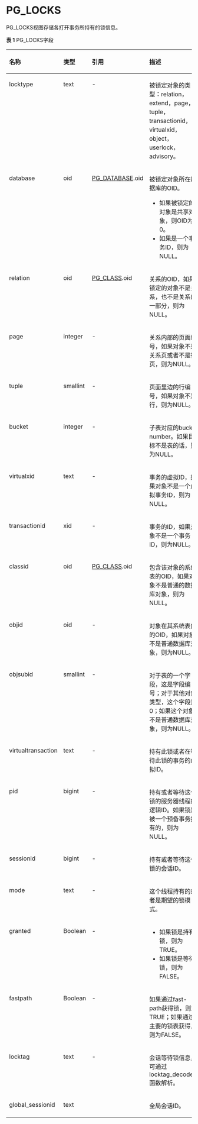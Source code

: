 # PG\_LOCKS<a name="ZH-CN_TOPIC_0289900103"></a>

PG\_LOCKS视图存储各打开事务所持有的锁信息。

**表 1**  PG\_LOCKS字段

<a name="zh-cn_topic_0283137059_zh-cn_topic_0237122421_zh-cn_topic_0059779012_te13aa2e9ee12498cbf7a4e834a669aaf"></a>
<table><thead align="left"><tr id="zh-cn_topic_0283137059_zh-cn_topic_0237122421_zh-cn_topic_0059779012_rf2ee96e9dc744d6b88d5d6732ff6e67d"><th class="cellrowborder" valign="top" width="16.84%" id="mcps1.2.5.1.1"><p id="zh-cn_topic_0283137059_zh-cn_topic_0237122421_zh-cn_topic_0059779012_a71c3f6b73fcf432781f016208720d4a3"><a name="zh-cn_topic_0283137059_zh-cn_topic_0237122421_zh-cn_topic_0059779012_a71c3f6b73fcf432781f016208720d4a3"></a><a name="zh-cn_topic_0283137059_zh-cn_topic_0237122421_zh-cn_topic_0059779012_a71c3f6b73fcf432781f016208720d4a3"></a>名称</p>
</th>
<th class="cellrowborder" valign="top" width="14.26%" id="mcps1.2.5.1.2"><p id="zh-cn_topic_0283137059_zh-cn_topic_0237122421_zh-cn_topic_0059779012_acc8c324e5fae41338a344e33b146d39f"><a name="zh-cn_topic_0283137059_zh-cn_topic_0237122421_zh-cn_topic_0059779012_acc8c324e5fae41338a344e33b146d39f"></a><a name="zh-cn_topic_0283137059_zh-cn_topic_0237122421_zh-cn_topic_0059779012_acc8c324e5fae41338a344e33b146d39f"></a>类型</p>
</th>
<th class="cellrowborder" valign="top" width="22.06%" id="mcps1.2.5.1.3"><p id="zh-cn_topic_0283137059_zh-cn_topic_0237122421_zh-cn_topic_0059779012_a97d77df43faa44eb81d4901fca678de4"><a name="zh-cn_topic_0283137059_zh-cn_topic_0237122421_zh-cn_topic_0059779012_a97d77df43faa44eb81d4901fca678de4"></a><a name="zh-cn_topic_0283137059_zh-cn_topic_0237122421_zh-cn_topic_0059779012_a97d77df43faa44eb81d4901fca678de4"></a>引用</p>
</th>
<th class="cellrowborder" valign="top" width="46.839999999999996%" id="mcps1.2.5.1.4"><p id="zh-cn_topic_0283137059_zh-cn_topic_0237122421_zh-cn_topic_0059779012_ab56c530874dd4868ac2d10ce95d9baf1"><a name="zh-cn_topic_0283137059_zh-cn_topic_0237122421_zh-cn_topic_0059779012_ab56c530874dd4868ac2d10ce95d9baf1"></a><a name="zh-cn_topic_0283137059_zh-cn_topic_0237122421_zh-cn_topic_0059779012_ab56c530874dd4868ac2d10ce95d9baf1"></a>描述</p>
</th>
</tr>
</thead>
<tbody><tr id="zh-cn_topic_0283137059_zh-cn_topic_0237122421_zh-cn_topic_0059779012_r763e43b54639460286dd7f8f08c14de0"><td class="cellrowborder" valign="top" width="16.84%" headers="mcps1.2.5.1.1 "><p id="zh-cn_topic_0283137059_zh-cn_topic_0237122421_zh-cn_topic_0059779012_a94dfbf79b57045dea29a837b565d6ae5"><a name="zh-cn_topic_0283137059_zh-cn_topic_0237122421_zh-cn_topic_0059779012_a94dfbf79b57045dea29a837b565d6ae5"></a><a name="zh-cn_topic_0283137059_zh-cn_topic_0237122421_zh-cn_topic_0059779012_a94dfbf79b57045dea29a837b565d6ae5"></a>locktype</p>
</td>
<td class="cellrowborder" valign="top" width="14.26%" headers="mcps1.2.5.1.2 "><p id="zh-cn_topic_0283137059_zh-cn_topic_0237122421_zh-cn_topic_0059779012_ad65703d3a85742f8945b866800d3f96c"><a name="zh-cn_topic_0283137059_zh-cn_topic_0237122421_zh-cn_topic_0059779012_ad65703d3a85742f8945b866800d3f96c"></a><a name="zh-cn_topic_0283137059_zh-cn_topic_0237122421_zh-cn_topic_0059779012_ad65703d3a85742f8945b866800d3f96c"></a>text</p>
</td>
<td class="cellrowborder" valign="top" width="22.06%" headers="mcps1.2.5.1.3 "><p id="zh-cn_topic_0283137059_zh-cn_topic_0237122421_zh-cn_topic_0059779012_a01650827381a48629d48e9272db292aa"><a name="zh-cn_topic_0283137059_zh-cn_topic_0237122421_zh-cn_topic_0059779012_a01650827381a48629d48e9272db292aa"></a><a name="zh-cn_topic_0283137059_zh-cn_topic_0237122421_zh-cn_topic_0059779012_a01650827381a48629d48e9272db292aa"></a>-</p>
</td>
<td class="cellrowborder" valign="top" width="46.839999999999996%" headers="mcps1.2.5.1.4 "><p id="zh-cn_topic_0283137059_zh-cn_topic_0237122421_zh-cn_topic_0059779012_a0c6244377f9c4237ac34b0c8105aa29e"><a name="zh-cn_topic_0283137059_zh-cn_topic_0237122421_zh-cn_topic_0059779012_a0c6244377f9c4237ac34b0c8105aa29e"></a><a name="zh-cn_topic_0283137059_zh-cn_topic_0237122421_zh-cn_topic_0059779012_a0c6244377f9c4237ac34b0c8105aa29e"></a>被锁定对象的类型：relation，extend，page，tuple，transactionid，virtualxid，object，userlock，advisory。</p>
</td>
</tr>
<tr id="zh-cn_topic_0283137059_zh-cn_topic_0237122421_zh-cn_topic_0059779012_r6b8eb0c4eeaf4319b8e8542b2aa291d1"><td class="cellrowborder" valign="top" width="16.84%" headers="mcps1.2.5.1.1 "><p id="zh-cn_topic_0283137059_zh-cn_topic_0237122421_zh-cn_topic_0059779012_afa40c12c625d45dba13dc3b600e64fc3"><a name="zh-cn_topic_0283137059_zh-cn_topic_0237122421_zh-cn_topic_0059779012_afa40c12c625d45dba13dc3b600e64fc3"></a><a name="zh-cn_topic_0283137059_zh-cn_topic_0237122421_zh-cn_topic_0059779012_afa40c12c625d45dba13dc3b600e64fc3"></a>database</p>
</td>
<td class="cellrowborder" valign="top" width="14.26%" headers="mcps1.2.5.1.2 "><p id="zh-cn_topic_0283137059_zh-cn_topic_0237122421_zh-cn_topic_0059779012_a7ccd90f9a4ff4d9fa523adc40f6b1c98"><a name="zh-cn_topic_0283137059_zh-cn_topic_0237122421_zh-cn_topic_0059779012_a7ccd90f9a4ff4d9fa523adc40f6b1c98"></a><a name="zh-cn_topic_0283137059_zh-cn_topic_0237122421_zh-cn_topic_0059779012_a7ccd90f9a4ff4d9fa523adc40f6b1c98"></a>oid</p>
</td>
<td class="cellrowborder" valign="top" width="22.06%" headers="mcps1.2.5.1.3 "><p id="zh-cn_topic_0283137059_zh-cn_topic_0237122421_zh-cn_topic_0059779012_a57ccdd3af5a549f3948301efac549199"><a name="zh-cn_topic_0283137059_zh-cn_topic_0237122421_zh-cn_topic_0059779012_a57ccdd3af5a549f3948301efac549199"></a><a name="zh-cn_topic_0283137059_zh-cn_topic_0237122421_zh-cn_topic_0059779012_a57ccdd3af5a549f3948301efac549199"></a><a href="PG_DATABASE.md">PG_DATABASE</a>.oid</p>
</td>
<td class="cellrowborder" valign="top" width="46.839999999999996%" headers="mcps1.2.5.1.4 "><p id="zh-cn_topic_0283137059_zh-cn_topic_0237122421_zh-cn_topic_0059779012_ab0b40024a84c4ec988a03a8dc0c87aea"><a name="zh-cn_topic_0283137059_zh-cn_topic_0237122421_zh-cn_topic_0059779012_ab0b40024a84c4ec988a03a8dc0c87aea"></a><a name="zh-cn_topic_0283137059_zh-cn_topic_0237122421_zh-cn_topic_0059779012_ab0b40024a84c4ec988a03a8dc0c87aea"></a>被锁定对象所在数据库的OID。</p>
<a name="zh-cn_topic_0283137059_zh-cn_topic_0237122421_zh-cn_topic_0059779012_u9a5bc7591fec43e5bdbcbce109b21f8f"></a><a name="zh-cn_topic_0283137059_zh-cn_topic_0237122421_zh-cn_topic_0059779012_u9a5bc7591fec43e5bdbcbce109b21f8f"></a><ul id="zh-cn_topic_0283137059_zh-cn_topic_0237122421_zh-cn_topic_0059779012_u9a5bc7591fec43e5bdbcbce109b21f8f"><li>如果被锁定的对象是共享对象，则OID为0。</li><li>如果是一个事务ID，则为NULL。</li></ul>
</td>
</tr>
<tr id="zh-cn_topic_0283137059_zh-cn_topic_0237122421_zh-cn_topic_0059779012_re83dbe86473b432a877d09d0eef392f2"><td class="cellrowborder" valign="top" width="16.84%" headers="mcps1.2.5.1.1 "><p id="zh-cn_topic_0283137059_zh-cn_topic_0237122421_zh-cn_topic_0059779012_aa3e7f0f521344934ba1531dd284a8d36"><a name="zh-cn_topic_0283137059_zh-cn_topic_0237122421_zh-cn_topic_0059779012_aa3e7f0f521344934ba1531dd284a8d36"></a><a name="zh-cn_topic_0283137059_zh-cn_topic_0237122421_zh-cn_topic_0059779012_aa3e7f0f521344934ba1531dd284a8d36"></a>relation</p>
</td>
<td class="cellrowborder" valign="top" width="14.26%" headers="mcps1.2.5.1.2 "><p id="zh-cn_topic_0283137059_zh-cn_topic_0237122421_zh-cn_topic_0059779012_a85ac3d4dd20b4f358c0809a877313cf1"><a name="zh-cn_topic_0283137059_zh-cn_topic_0237122421_zh-cn_topic_0059779012_a85ac3d4dd20b4f358c0809a877313cf1"></a><a name="zh-cn_topic_0283137059_zh-cn_topic_0237122421_zh-cn_topic_0059779012_a85ac3d4dd20b4f358c0809a877313cf1"></a>oid</p>
</td>
<td class="cellrowborder" valign="top" width="22.06%" headers="mcps1.2.5.1.3 "><p id="zh-cn_topic_0283137059_zh-cn_topic_0237122421_zh-cn_topic_0059779012_a4e2b5fe447114176b8539dbf35e753e8"><a name="zh-cn_topic_0283137059_zh-cn_topic_0237122421_zh-cn_topic_0059779012_a4e2b5fe447114176b8539dbf35e753e8"></a><a name="zh-cn_topic_0283137059_zh-cn_topic_0237122421_zh-cn_topic_0059779012_a4e2b5fe447114176b8539dbf35e753e8"></a><a href="PG_CLASS.md">PG_CLASS</a>.oid</p>
</td>
<td class="cellrowborder" valign="top" width="46.839999999999996%" headers="mcps1.2.5.1.4 "><p id="zh-cn_topic_0283137059_zh-cn_topic_0237122421_zh-cn_topic_0059779012_a9a677efb673542298ff148c56e5f59b9"><a name="zh-cn_topic_0283137059_zh-cn_topic_0237122421_zh-cn_topic_0059779012_a9a677efb673542298ff148c56e5f59b9"></a><a name="zh-cn_topic_0283137059_zh-cn_topic_0237122421_zh-cn_topic_0059779012_a9a677efb673542298ff148c56e5f59b9"></a>关系的OID，如果锁定的对象不是关系，也不是关系的一部分，则为NULL。</p>
</td>
</tr>
<tr id="zh-cn_topic_0283137059_zh-cn_topic_0237122421_zh-cn_topic_0059779012_raa018aaf4d654da8b5ffa04f127b8f33"><td class="cellrowborder" valign="top" width="16.84%" headers="mcps1.2.5.1.1 "><p id="zh-cn_topic_0283137059_zh-cn_topic_0237122421_zh-cn_topic_0059779012_af8101ad1796f416b91aa8c58f8131fae"><a name="zh-cn_topic_0283137059_zh-cn_topic_0237122421_zh-cn_topic_0059779012_af8101ad1796f416b91aa8c58f8131fae"></a><a name="zh-cn_topic_0283137059_zh-cn_topic_0237122421_zh-cn_topic_0059779012_af8101ad1796f416b91aa8c58f8131fae"></a>page</p>
</td>
<td class="cellrowborder" valign="top" width="14.26%" headers="mcps1.2.5.1.2 "><p id="zh-cn_topic_0283137059_zh-cn_topic_0237122421_zh-cn_topic_0059779012_aec80c2e1259340119e3264b47884c65e"><a name="zh-cn_topic_0283137059_zh-cn_topic_0237122421_zh-cn_topic_0059779012_aec80c2e1259340119e3264b47884c65e"></a><a name="zh-cn_topic_0283137059_zh-cn_topic_0237122421_zh-cn_topic_0059779012_aec80c2e1259340119e3264b47884c65e"></a>integer</p>
</td>
<td class="cellrowborder" valign="top" width="22.06%" headers="mcps1.2.5.1.3 "><p id="zh-cn_topic_0283137059_zh-cn_topic_0237122421_zh-cn_topic_0059779012_a584f82a067e644f999ca775550b3f43c"><a name="zh-cn_topic_0283137059_zh-cn_topic_0237122421_zh-cn_topic_0059779012_a584f82a067e644f999ca775550b3f43c"></a><a name="zh-cn_topic_0283137059_zh-cn_topic_0237122421_zh-cn_topic_0059779012_a584f82a067e644f999ca775550b3f43c"></a>-</p>
</td>
<td class="cellrowborder" valign="top" width="46.839999999999996%" headers="mcps1.2.5.1.4 "><p id="zh-cn_topic_0283137059_zh-cn_topic_0237122421_zh-cn_topic_0059779012_a32d8920304a74fddbae4941524bdcc6c"><a name="zh-cn_topic_0283137059_zh-cn_topic_0237122421_zh-cn_topic_0059779012_a32d8920304a74fddbae4941524bdcc6c"></a><a name="zh-cn_topic_0283137059_zh-cn_topic_0237122421_zh-cn_topic_0059779012_a32d8920304a74fddbae4941524bdcc6c"></a>关系内部的页面编号，如果对象不是关系页或者不是行页，则为NULL。</p>
</td>
</tr>
<tr id="zh-cn_topic_0283137059_zh-cn_topic_0237122421_zh-cn_topic_0059779012_r6abbee0948e64eedaf5ec2b44053d695"><td class="cellrowborder" valign="top" width="16.84%" headers="mcps1.2.5.1.1 "><p id="zh-cn_topic_0283137059_zh-cn_topic_0237122421_zh-cn_topic_0059779012_a280d21d498a04d019fb8128ada213fa6"><a name="zh-cn_topic_0283137059_zh-cn_topic_0237122421_zh-cn_topic_0059779012_a280d21d498a04d019fb8128ada213fa6"></a><a name="zh-cn_topic_0283137059_zh-cn_topic_0237122421_zh-cn_topic_0059779012_a280d21d498a04d019fb8128ada213fa6"></a>tuple</p>
</td>
<td class="cellrowborder" valign="top" width="14.26%" headers="mcps1.2.5.1.2 "><p id="zh-cn_topic_0283137059_zh-cn_topic_0237122421_zh-cn_topic_0059779012_afbccca638ea2453dbb381f49d8f8dae8"><a name="zh-cn_topic_0283137059_zh-cn_topic_0237122421_zh-cn_topic_0059779012_afbccca638ea2453dbb381f49d8f8dae8"></a><a name="zh-cn_topic_0283137059_zh-cn_topic_0237122421_zh-cn_topic_0059779012_afbccca638ea2453dbb381f49d8f8dae8"></a>smallint</p>
</td>
<td class="cellrowborder" valign="top" width="22.06%" headers="mcps1.2.5.1.3 "><p id="zh-cn_topic_0283137059_zh-cn_topic_0237122421_zh-cn_topic_0059779012_a131559fbfcac4a4ebcbef9a41b081729"><a name="zh-cn_topic_0283137059_zh-cn_topic_0237122421_zh-cn_topic_0059779012_a131559fbfcac4a4ebcbef9a41b081729"></a><a name="zh-cn_topic_0283137059_zh-cn_topic_0237122421_zh-cn_topic_0059779012_a131559fbfcac4a4ebcbef9a41b081729"></a>-</p>
</td>
<td class="cellrowborder" valign="top" width="46.839999999999996%" headers="mcps1.2.5.1.4 "><p id="zh-cn_topic_0283137059_zh-cn_topic_0237122421_zh-cn_topic_0059779012_a308eae26f3a04b8eb5197667f700c073"><a name="zh-cn_topic_0283137059_zh-cn_topic_0237122421_zh-cn_topic_0059779012_a308eae26f3a04b8eb5197667f700c073"></a><a name="zh-cn_topic_0283137059_zh-cn_topic_0237122421_zh-cn_topic_0059779012_a308eae26f3a04b8eb5197667f700c073"></a>页面里边的行编号，如果对象不是行，则为NULL。</p>
</td>
</tr>
<tr id="zh-cn_topic_0283137059_row1885912485569"><td class="cellrowborder" valign="top" width="16.84%" headers="mcps1.2.5.1.1 "><p id="zh-cn_topic_0283137059_p10860248105616"><a name="zh-cn_topic_0283137059_p10860248105616"></a><a name="zh-cn_topic_0283137059_p10860248105616"></a>bucket</p>
</td>
<td class="cellrowborder" valign="top" width="14.26%" headers="mcps1.2.5.1.2 "><p id="zh-cn_topic_0283137059_p1686115486567"><a name="zh-cn_topic_0283137059_p1686115486567"></a><a name="zh-cn_topic_0283137059_p1686115486567"></a>integer</p>
</td>
<td class="cellrowborder" valign="top" width="22.06%" headers="mcps1.2.5.1.3 "><p id="zh-cn_topic_0283137059_p68641048185616"><a name="zh-cn_topic_0283137059_p68641048185616"></a><a name="zh-cn_topic_0283137059_p68641048185616"></a>-</p>
</td>
<td class="cellrowborder" valign="top" width="46.839999999999996%" headers="mcps1.2.5.1.4 "><p id="zh-cn_topic_0283137059_p10864164812563"><a name="zh-cn_topic_0283137059_p10864164812563"></a><a name="zh-cn_topic_0283137059_p10864164812563"></a>子表对应的bucket number。如果目标不是表的话，则为NULL。</p>
</td>
</tr>
<tr id="zh-cn_topic_0283137059_zh-cn_topic_0237122421_zh-cn_topic_0059779012_rb23a225a004a44e5be57348ce895b5b2"><td class="cellrowborder" valign="top" width="16.84%" headers="mcps1.2.5.1.1 "><p id="zh-cn_topic_0283137059_zh-cn_topic_0237122421_zh-cn_topic_0059779012_a9b6bd33aae7444cb91ccd7cac9dc30b2"><a name="zh-cn_topic_0283137059_zh-cn_topic_0237122421_zh-cn_topic_0059779012_a9b6bd33aae7444cb91ccd7cac9dc30b2"></a><a name="zh-cn_topic_0283137059_zh-cn_topic_0237122421_zh-cn_topic_0059779012_a9b6bd33aae7444cb91ccd7cac9dc30b2"></a>virtualxid</p>
</td>
<td class="cellrowborder" valign="top" width="14.26%" headers="mcps1.2.5.1.2 "><p id="zh-cn_topic_0283137059_zh-cn_topic_0237122421_zh-cn_topic_0059779012_a8c40db004e6e40f9826ea03bbc986d3a"><a name="zh-cn_topic_0283137059_zh-cn_topic_0237122421_zh-cn_topic_0059779012_a8c40db004e6e40f9826ea03bbc986d3a"></a><a name="zh-cn_topic_0283137059_zh-cn_topic_0237122421_zh-cn_topic_0059779012_a8c40db004e6e40f9826ea03bbc986d3a"></a>text</p>
</td>
<td class="cellrowborder" valign="top" width="22.06%" headers="mcps1.2.5.1.3 "><p id="zh-cn_topic_0283137059_zh-cn_topic_0237122421_zh-cn_topic_0059779012_a805f05fe74354629b979917d98d8c174"><a name="zh-cn_topic_0283137059_zh-cn_topic_0237122421_zh-cn_topic_0059779012_a805f05fe74354629b979917d98d8c174"></a><a name="zh-cn_topic_0283137059_zh-cn_topic_0237122421_zh-cn_topic_0059779012_a805f05fe74354629b979917d98d8c174"></a>-</p>
</td>
<td class="cellrowborder" valign="top" width="46.839999999999996%" headers="mcps1.2.5.1.4 "><p id="zh-cn_topic_0283137059_zh-cn_topic_0237122421_zh-cn_topic_0059779012_abef54ad1bd0641c7a26a2c2cef0e71b4"><a name="zh-cn_topic_0283137059_zh-cn_topic_0237122421_zh-cn_topic_0059779012_abef54ad1bd0641c7a26a2c2cef0e71b4"></a><a name="zh-cn_topic_0283137059_zh-cn_topic_0237122421_zh-cn_topic_0059779012_abef54ad1bd0641c7a26a2c2cef0e71b4"></a>事务的虚拟ID，如果对象不是一个虚拟事务ID，则为NULL。</p>
</td>
</tr>
<tr id="zh-cn_topic_0283137059_zh-cn_topic_0237122421_zh-cn_topic_0059779012_r1fbda60949c44ce0a888ec64064c1278"><td class="cellrowborder" valign="top" width="16.84%" headers="mcps1.2.5.1.1 "><p id="zh-cn_topic_0283137059_zh-cn_topic_0237122421_zh-cn_topic_0059779012_a0d0918dc095e4a468cc5c6c575773cc9"><a name="zh-cn_topic_0283137059_zh-cn_topic_0237122421_zh-cn_topic_0059779012_a0d0918dc095e4a468cc5c6c575773cc9"></a><a name="zh-cn_topic_0283137059_zh-cn_topic_0237122421_zh-cn_topic_0059779012_a0d0918dc095e4a468cc5c6c575773cc9"></a>transactionid</p>
</td>
<td class="cellrowborder" valign="top" width="14.26%" headers="mcps1.2.5.1.2 "><p id="zh-cn_topic_0283137059_zh-cn_topic_0237122421_zh-cn_topic_0059779012_ad81202e50cf344e3b2f610e1cae89321"><a name="zh-cn_topic_0283137059_zh-cn_topic_0237122421_zh-cn_topic_0059779012_ad81202e50cf344e3b2f610e1cae89321"></a><a name="zh-cn_topic_0283137059_zh-cn_topic_0237122421_zh-cn_topic_0059779012_ad81202e50cf344e3b2f610e1cae89321"></a>xid</p>
</td>
<td class="cellrowborder" valign="top" width="22.06%" headers="mcps1.2.5.1.3 "><p id="zh-cn_topic_0283137059_zh-cn_topic_0237122421_zh-cn_topic_0059779012_ade827770e6f14107ac2c5501d95b0244"><a name="zh-cn_topic_0283137059_zh-cn_topic_0237122421_zh-cn_topic_0059779012_ade827770e6f14107ac2c5501d95b0244"></a><a name="zh-cn_topic_0283137059_zh-cn_topic_0237122421_zh-cn_topic_0059779012_ade827770e6f14107ac2c5501d95b0244"></a>-</p>
</td>
<td class="cellrowborder" valign="top" width="46.839999999999996%" headers="mcps1.2.5.1.4 "><p id="zh-cn_topic_0283137059_zh-cn_topic_0237122421_zh-cn_topic_0059779012_a747c9ef77cbb4dc5bcf84c3b6270ca0d"><a name="zh-cn_topic_0283137059_zh-cn_topic_0237122421_zh-cn_topic_0059779012_a747c9ef77cbb4dc5bcf84c3b6270ca0d"></a><a name="zh-cn_topic_0283137059_zh-cn_topic_0237122421_zh-cn_topic_0059779012_a747c9ef77cbb4dc5bcf84c3b6270ca0d"></a>事务的ID，如果对象不是一个事务ID，则为NULL。</p>
</td>
</tr>
<tr id="zh-cn_topic_0283137059_zh-cn_topic_0237122421_zh-cn_topic_0059779012_rfc05f9c25379481f8deb40348c11f680"><td class="cellrowborder" valign="top" width="16.84%" headers="mcps1.2.5.1.1 "><p id="zh-cn_topic_0283137059_zh-cn_topic_0237122421_zh-cn_topic_0059779012_aebfff5f12a28451dadb793fa297d8367"><a name="zh-cn_topic_0283137059_zh-cn_topic_0237122421_zh-cn_topic_0059779012_aebfff5f12a28451dadb793fa297d8367"></a><a name="zh-cn_topic_0283137059_zh-cn_topic_0237122421_zh-cn_topic_0059779012_aebfff5f12a28451dadb793fa297d8367"></a>classid</p>
</td>
<td class="cellrowborder" valign="top" width="14.26%" headers="mcps1.2.5.1.2 "><p id="zh-cn_topic_0283137059_zh-cn_topic_0237122421_zh-cn_topic_0059779012_ab94dea4425834a0990c4dfc504e34f27"><a name="zh-cn_topic_0283137059_zh-cn_topic_0237122421_zh-cn_topic_0059779012_ab94dea4425834a0990c4dfc504e34f27"></a><a name="zh-cn_topic_0283137059_zh-cn_topic_0237122421_zh-cn_topic_0059779012_ab94dea4425834a0990c4dfc504e34f27"></a>oid</p>
</td>
<td class="cellrowborder" valign="top" width="22.06%" headers="mcps1.2.5.1.3 "><p id="zh-cn_topic_0283137059_zh-cn_topic_0237122421_zh-cn_topic_0059779012_a7f26454a4c3a4bbe87369b75f25030ae"><a name="zh-cn_topic_0283137059_zh-cn_topic_0237122421_zh-cn_topic_0059779012_a7f26454a4c3a4bbe87369b75f25030ae"></a><a name="zh-cn_topic_0283137059_zh-cn_topic_0237122421_zh-cn_topic_0059779012_a7f26454a4c3a4bbe87369b75f25030ae"></a><a href="PG_CLASS.md">PG_CLASS</a>.oid</p>
</td>
<td class="cellrowborder" valign="top" width="46.839999999999996%" headers="mcps1.2.5.1.4 "><p id="zh-cn_topic_0283137059_zh-cn_topic_0237122421_zh-cn_topic_0059779012_a61c95ee897dd4a808fd7cb93fe4caff0"><a name="zh-cn_topic_0283137059_zh-cn_topic_0237122421_zh-cn_topic_0059779012_a61c95ee897dd4a808fd7cb93fe4caff0"></a><a name="zh-cn_topic_0283137059_zh-cn_topic_0237122421_zh-cn_topic_0059779012_a61c95ee897dd4a808fd7cb93fe4caff0"></a>包含该对象的系统表的OID，如果对象不是普通的数据库对象，则为NULL。</p>
</td>
</tr>
<tr id="zh-cn_topic_0283137059_zh-cn_topic_0237122421_zh-cn_topic_0059779012_r93bb38a86e384d06b73d6991846bde0c"><td class="cellrowborder" valign="top" width="16.84%" headers="mcps1.2.5.1.1 "><p id="zh-cn_topic_0283137059_zh-cn_topic_0237122421_zh-cn_topic_0059779012_a759494fd419041afb4cfb80beb29f027"><a name="zh-cn_topic_0283137059_zh-cn_topic_0237122421_zh-cn_topic_0059779012_a759494fd419041afb4cfb80beb29f027"></a><a name="zh-cn_topic_0283137059_zh-cn_topic_0237122421_zh-cn_topic_0059779012_a759494fd419041afb4cfb80beb29f027"></a>objid</p>
</td>
<td class="cellrowborder" valign="top" width="14.26%" headers="mcps1.2.5.1.2 "><p id="zh-cn_topic_0283137059_zh-cn_topic_0237122421_zh-cn_topic_0059779012_a7821b6a54885469cadca9202a4fc0f75"><a name="zh-cn_topic_0283137059_zh-cn_topic_0237122421_zh-cn_topic_0059779012_a7821b6a54885469cadca9202a4fc0f75"></a><a name="zh-cn_topic_0283137059_zh-cn_topic_0237122421_zh-cn_topic_0059779012_a7821b6a54885469cadca9202a4fc0f75"></a>oid</p>
</td>
<td class="cellrowborder" valign="top" width="22.06%" headers="mcps1.2.5.1.3 "><p id="zh-cn_topic_0283137059_zh-cn_topic_0237122421_zh-cn_topic_0059779012_a43b4a767b7414953b2c7af8bd381c6e9"><a name="zh-cn_topic_0283137059_zh-cn_topic_0237122421_zh-cn_topic_0059779012_a43b4a767b7414953b2c7af8bd381c6e9"></a><a name="zh-cn_topic_0283137059_zh-cn_topic_0237122421_zh-cn_topic_0059779012_a43b4a767b7414953b2c7af8bd381c6e9"></a>-</p>
</td>
<td class="cellrowborder" valign="top" width="46.839999999999996%" headers="mcps1.2.5.1.4 "><p id="zh-cn_topic_0283137059_zh-cn_topic_0237122421_zh-cn_topic_0059779012_a028989faa5a34318b96dbdaadcf14838"><a name="zh-cn_topic_0283137059_zh-cn_topic_0237122421_zh-cn_topic_0059779012_a028989faa5a34318b96dbdaadcf14838"></a><a name="zh-cn_topic_0283137059_zh-cn_topic_0237122421_zh-cn_topic_0059779012_a028989faa5a34318b96dbdaadcf14838"></a>对象在其系统表内的OID，如果对象不是普通数据库对象，则为NULL。</p>
</td>
</tr>
<tr id="zh-cn_topic_0283137059_zh-cn_topic_0237122421_zh-cn_topic_0059779012_r6f17a82a933340bab2f2f6bdf0f7c9f5"><td class="cellrowborder" valign="top" width="16.84%" headers="mcps1.2.5.1.1 "><p id="zh-cn_topic_0283137059_zh-cn_topic_0237122421_zh-cn_topic_0059779012_a99e972d296f244d9a42f7a84e1d71692"><a name="zh-cn_topic_0283137059_zh-cn_topic_0237122421_zh-cn_topic_0059779012_a99e972d296f244d9a42f7a84e1d71692"></a><a name="zh-cn_topic_0283137059_zh-cn_topic_0237122421_zh-cn_topic_0059779012_a99e972d296f244d9a42f7a84e1d71692"></a>objsubid</p>
</td>
<td class="cellrowborder" valign="top" width="14.26%" headers="mcps1.2.5.1.2 "><p id="zh-cn_topic_0283137059_zh-cn_topic_0237122421_zh-cn_topic_0059779012_a75b30a1392614b9e93c9bf23717b3b11"><a name="zh-cn_topic_0283137059_zh-cn_topic_0237122421_zh-cn_topic_0059779012_a75b30a1392614b9e93c9bf23717b3b11"></a><a name="zh-cn_topic_0283137059_zh-cn_topic_0237122421_zh-cn_topic_0059779012_a75b30a1392614b9e93c9bf23717b3b11"></a>smallint</p>
</td>
<td class="cellrowborder" valign="top" width="22.06%" headers="mcps1.2.5.1.3 "><p id="zh-cn_topic_0283137059_zh-cn_topic_0237122421_zh-cn_topic_0059779012_aea4379a04a8c457d90b82efa1c7ee4ac"><a name="zh-cn_topic_0283137059_zh-cn_topic_0237122421_zh-cn_topic_0059779012_aea4379a04a8c457d90b82efa1c7ee4ac"></a><a name="zh-cn_topic_0283137059_zh-cn_topic_0237122421_zh-cn_topic_0059779012_aea4379a04a8c457d90b82efa1c7ee4ac"></a>-</p>
</td>
<td class="cellrowborder" valign="top" width="46.839999999999996%" headers="mcps1.2.5.1.4 "><p id="zh-cn_topic_0283137059_zh-cn_topic_0237122421_zh-cn_topic_0059779012_afbfccbae1b8247fb87def4c78c37cd16"><a name="zh-cn_topic_0283137059_zh-cn_topic_0237122421_zh-cn_topic_0059779012_afbfccbae1b8247fb87def4c78c37cd16"></a><a name="zh-cn_topic_0283137059_zh-cn_topic_0237122421_zh-cn_topic_0059779012_afbfccbae1b8247fb87def4c78c37cd16"></a>对于表的一个字段，这是字段编号；对于其他对象类型，这个字段是0；如果这个对象不是普通数据库对象，则为NULL。</p>
</td>
</tr>
<tr id="zh-cn_topic_0283137059_zh-cn_topic_0237122421_zh-cn_topic_0059779012_rb487063e0c964afab6bccbde1bdcb796"><td class="cellrowborder" valign="top" width="16.84%" headers="mcps1.2.5.1.1 "><p id="zh-cn_topic_0283137059_zh-cn_topic_0237122421_zh-cn_topic_0059779012_a1577832a6cca4c4dacb036e074de5048"><a name="zh-cn_topic_0283137059_zh-cn_topic_0237122421_zh-cn_topic_0059779012_a1577832a6cca4c4dacb036e074de5048"></a><a name="zh-cn_topic_0283137059_zh-cn_topic_0237122421_zh-cn_topic_0059779012_a1577832a6cca4c4dacb036e074de5048"></a>virtualtransaction</p>
</td>
<td class="cellrowborder" valign="top" width="14.26%" headers="mcps1.2.5.1.2 "><p id="zh-cn_topic_0283137059_zh-cn_topic_0237122421_zh-cn_topic_0059779012_a0f9ecf898af74d899cd578703157664f"><a name="zh-cn_topic_0283137059_zh-cn_topic_0237122421_zh-cn_topic_0059779012_a0f9ecf898af74d899cd578703157664f"></a><a name="zh-cn_topic_0283137059_zh-cn_topic_0237122421_zh-cn_topic_0059779012_a0f9ecf898af74d899cd578703157664f"></a>text</p>
</td>
<td class="cellrowborder" valign="top" width="22.06%" headers="mcps1.2.5.1.3 "><p id="zh-cn_topic_0283137059_zh-cn_topic_0237122421_zh-cn_topic_0059779012_a499a4783bd9f4568a6f58394af2d7ae1"><a name="zh-cn_topic_0283137059_zh-cn_topic_0237122421_zh-cn_topic_0059779012_a499a4783bd9f4568a6f58394af2d7ae1"></a><a name="zh-cn_topic_0283137059_zh-cn_topic_0237122421_zh-cn_topic_0059779012_a499a4783bd9f4568a6f58394af2d7ae1"></a>-</p>
</td>
<td class="cellrowborder" valign="top" width="46.839999999999996%" headers="mcps1.2.5.1.4 "><p id="zh-cn_topic_0283137059_zh-cn_topic_0237122421_zh-cn_topic_0059779012_a29b051ca937c46bea7f5570f69d75beb"><a name="zh-cn_topic_0283137059_zh-cn_topic_0237122421_zh-cn_topic_0059779012_a29b051ca937c46bea7f5570f69d75beb"></a><a name="zh-cn_topic_0283137059_zh-cn_topic_0237122421_zh-cn_topic_0059779012_a29b051ca937c46bea7f5570f69d75beb"></a>持有此锁或者在等待此锁的事务的虚拟ID。</p>
</td>
</tr>
<tr id="zh-cn_topic_0283137059_zh-cn_topic_0237122421_zh-cn_topic_0059779012_r3f3a49fa976942b5b2d95e91000a5539"><td class="cellrowborder" valign="top" width="16.84%" headers="mcps1.2.5.1.1 "><p id="zh-cn_topic_0283137059_zh-cn_topic_0237122421_zh-cn_topic_0059779012_a0a0426b53299488cbe42849f5026bbaf"><a name="zh-cn_topic_0283137059_zh-cn_topic_0237122421_zh-cn_topic_0059779012_a0a0426b53299488cbe42849f5026bbaf"></a><a name="zh-cn_topic_0283137059_zh-cn_topic_0237122421_zh-cn_topic_0059779012_a0a0426b53299488cbe42849f5026bbaf"></a>pid</p>
</td>
<td class="cellrowborder" valign="top" width="14.26%" headers="mcps1.2.5.1.2 "><p id="zh-cn_topic_0283137059_zh-cn_topic_0237122421_zh-cn_topic_0059779012_a213d73ae00a046c19391d1565caf68db"><a name="zh-cn_topic_0283137059_zh-cn_topic_0237122421_zh-cn_topic_0059779012_a213d73ae00a046c19391d1565caf68db"></a><a name="zh-cn_topic_0283137059_zh-cn_topic_0237122421_zh-cn_topic_0059779012_a213d73ae00a046c19391d1565caf68db"></a>bigint</p>
</td>
<td class="cellrowborder" valign="top" width="22.06%" headers="mcps1.2.5.1.3 "><p id="zh-cn_topic_0283137059_zh-cn_topic_0237122421_zh-cn_topic_0059779012_af1982a97dcad40088f1c1a6e06308a40"><a name="zh-cn_topic_0283137059_zh-cn_topic_0237122421_zh-cn_topic_0059779012_af1982a97dcad40088f1c1a6e06308a40"></a><a name="zh-cn_topic_0283137059_zh-cn_topic_0237122421_zh-cn_topic_0059779012_af1982a97dcad40088f1c1a6e06308a40"></a>-</p>
</td>
<td class="cellrowborder" valign="top" width="46.839999999999996%" headers="mcps1.2.5.1.4 "><p id="zh-cn_topic_0283137059_zh-cn_topic_0237122421_zh-cn_topic_0059779012_aaadd20596524400abd6eb6b7a279a91f"><a name="zh-cn_topic_0283137059_zh-cn_topic_0237122421_zh-cn_topic_0059779012_aaadd20596524400abd6eb6b7a279a91f"></a><a name="zh-cn_topic_0283137059_zh-cn_topic_0237122421_zh-cn_topic_0059779012_aaadd20596524400abd6eb6b7a279a91f"></a>持有或者等待这个锁的服务器线程的逻辑ID。如果锁是被一个预备事务持有的，则为NULL。</p>
</td>
</tr>
<tr id="zh-cn_topic_0283137059_zh-cn_topic_0237122421_row123661920548"><td class="cellrowborder" valign="top" width="16.84%" headers="mcps1.2.5.1.1 "><p id="zh-cn_topic_0283137059_zh-cn_topic_0237122421_p19237219135414"><a name="zh-cn_topic_0283137059_zh-cn_topic_0237122421_p19237219135414"></a><a name="zh-cn_topic_0283137059_zh-cn_topic_0237122421_p19237219135414"></a>sessionid</p>
</td>
<td class="cellrowborder" valign="top" width="14.26%" headers="mcps1.2.5.1.2 "><p id="zh-cn_topic_0283137059_zh-cn_topic_0237122421_p1123701955410"><a name="zh-cn_topic_0283137059_zh-cn_topic_0237122421_p1123701955410"></a><a name="zh-cn_topic_0283137059_zh-cn_topic_0237122421_p1123701955410"></a>bigint</p>
</td>
<td class="cellrowborder" valign="top" width="22.06%" headers="mcps1.2.5.1.3 "><p id="zh-cn_topic_0283137059_zh-cn_topic_0237122421_p22371819155417"><a name="zh-cn_topic_0283137059_zh-cn_topic_0237122421_p22371819155417"></a><a name="zh-cn_topic_0283137059_zh-cn_topic_0237122421_p22371819155417"></a>-</p>
</td>
<td class="cellrowborder" valign="top" width="46.839999999999996%" headers="mcps1.2.5.1.4 "><p id="zh-cn_topic_0283137059_zh-cn_topic_0237122421_p823731995414"><a name="zh-cn_topic_0283137059_zh-cn_topic_0237122421_p823731995414"></a><a name="zh-cn_topic_0283137059_zh-cn_topic_0237122421_p823731995414"></a>持有或者等待这个锁的会话ID。</p>
</td>
</tr>
<tr id="zh-cn_topic_0283137059_zh-cn_topic_0237122421_zh-cn_topic_0059779012_rfdcae59070094e68b3b9fc786c5e57f8"><td class="cellrowborder" valign="top" width="16.84%" headers="mcps1.2.5.1.1 "><p id="zh-cn_topic_0283137059_zh-cn_topic_0237122421_zh-cn_topic_0059779012_a721acf216a3b43f38813c97db9fffd2f"><a name="zh-cn_topic_0283137059_zh-cn_topic_0237122421_zh-cn_topic_0059779012_a721acf216a3b43f38813c97db9fffd2f"></a><a name="zh-cn_topic_0283137059_zh-cn_topic_0237122421_zh-cn_topic_0059779012_a721acf216a3b43f38813c97db9fffd2f"></a>mode</p>
</td>
<td class="cellrowborder" valign="top" width="14.26%" headers="mcps1.2.5.1.2 "><p id="zh-cn_topic_0283137059_zh-cn_topic_0237122421_zh-cn_topic_0059779012_af7fbcf062f3f466b84f467b1c66d1565"><a name="zh-cn_topic_0283137059_zh-cn_topic_0237122421_zh-cn_topic_0059779012_af7fbcf062f3f466b84f467b1c66d1565"></a><a name="zh-cn_topic_0283137059_zh-cn_topic_0237122421_zh-cn_topic_0059779012_af7fbcf062f3f466b84f467b1c66d1565"></a>text</p>
</td>
<td class="cellrowborder" valign="top" width="22.06%" headers="mcps1.2.5.1.3 "><p id="zh-cn_topic_0283137059_zh-cn_topic_0237122421_zh-cn_topic_0059779012_a5ef73c224aa54b67a05857f19ff6f795"><a name="zh-cn_topic_0283137059_zh-cn_topic_0237122421_zh-cn_topic_0059779012_a5ef73c224aa54b67a05857f19ff6f795"></a><a name="zh-cn_topic_0283137059_zh-cn_topic_0237122421_zh-cn_topic_0059779012_a5ef73c224aa54b67a05857f19ff6f795"></a>-</p>
</td>
<td class="cellrowborder" valign="top" width="46.839999999999996%" headers="mcps1.2.5.1.4 "><p id="zh-cn_topic_0283137059_zh-cn_topic_0237122421_zh-cn_topic_0059779012_a03031a9148494d649fd36de49aad32b9"><a name="zh-cn_topic_0283137059_zh-cn_topic_0237122421_zh-cn_topic_0059779012_a03031a9148494d649fd36de49aad32b9"></a><a name="zh-cn_topic_0283137059_zh-cn_topic_0237122421_zh-cn_topic_0059779012_a03031a9148494d649fd36de49aad32b9"></a>这个线程持有的或者是期望的锁模式。</p>
</td>
</tr>
<tr id="zh-cn_topic_0283137059_zh-cn_topic_0237122421_zh-cn_topic_0059779012_rcc332273baea48eaad3026f77db1316c"><td class="cellrowborder" valign="top" width="16.84%" headers="mcps1.2.5.1.1 "><p id="zh-cn_topic_0283137059_zh-cn_topic_0237122421_zh-cn_topic_0059779012_aa111bfe633164bbe8e2f524649af6abe"><a name="zh-cn_topic_0283137059_zh-cn_topic_0237122421_zh-cn_topic_0059779012_aa111bfe633164bbe8e2f524649af6abe"></a><a name="zh-cn_topic_0283137059_zh-cn_topic_0237122421_zh-cn_topic_0059779012_aa111bfe633164bbe8e2f524649af6abe"></a>granted</p>
</td>
<td class="cellrowborder" valign="top" width="14.26%" headers="mcps1.2.5.1.2 "><p id="zh-cn_topic_0283137059_zh-cn_topic_0237122421_zh-cn_topic_0059779012_aa01ba9dbc48b43af9fcbcc737c09c68e"><a name="zh-cn_topic_0283137059_zh-cn_topic_0237122421_zh-cn_topic_0059779012_aa01ba9dbc48b43af9fcbcc737c09c68e"></a><a name="zh-cn_topic_0283137059_zh-cn_topic_0237122421_zh-cn_topic_0059779012_aa01ba9dbc48b43af9fcbcc737c09c68e"></a><span id="zh-cn_topic_0283137059_zh-cn_topic_0237122421_text3175547172912"><a name="zh-cn_topic_0283137059_zh-cn_topic_0237122421_text3175547172912"></a><a name="zh-cn_topic_0283137059_zh-cn_topic_0237122421_text3175547172912"></a>Boolean</span></p>
</td>
<td class="cellrowborder" valign="top" width="22.06%" headers="mcps1.2.5.1.3 "><p id="zh-cn_topic_0283137059_zh-cn_topic_0237122421_zh-cn_topic_0059779012_a738c16d88a444ebcb1eb612e7b8de638"><a name="zh-cn_topic_0283137059_zh-cn_topic_0237122421_zh-cn_topic_0059779012_a738c16d88a444ebcb1eb612e7b8de638"></a><a name="zh-cn_topic_0283137059_zh-cn_topic_0237122421_zh-cn_topic_0059779012_a738c16d88a444ebcb1eb612e7b8de638"></a>-</p>
</td>
<td class="cellrowborder" valign="top" width="46.839999999999996%" headers="mcps1.2.5.1.4 "><a name="zh-cn_topic_0283137059_zh-cn_topic_0237122421_zh-cn_topic_0059779012_u4825bdda5a634f239bb1b3edb2d17a57"></a><a name="zh-cn_topic_0283137059_zh-cn_topic_0237122421_zh-cn_topic_0059779012_u4825bdda5a634f239bb1b3edb2d17a57"></a><ul id="zh-cn_topic_0283137059_zh-cn_topic_0237122421_zh-cn_topic_0059779012_u4825bdda5a634f239bb1b3edb2d17a57"><li>如果锁是持有锁，则为TRUE。</li><li>如果锁是等待锁，则为FALSE。</li></ul>
</td>
</tr>
<tr id="zh-cn_topic_0283137059_zh-cn_topic_0237122421_zh-cn_topic_0059779012_rdb4300e7e4674ffa8f280b7b6efc1feb"><td class="cellrowborder" valign="top" width="16.84%" headers="mcps1.2.5.1.1 "><p id="zh-cn_topic_0283137059_zh-cn_topic_0237122421_zh-cn_topic_0059779012_a4ef2f35139d94532a3e80a50fc947b53"><a name="zh-cn_topic_0283137059_zh-cn_topic_0237122421_zh-cn_topic_0059779012_a4ef2f35139d94532a3e80a50fc947b53"></a><a name="zh-cn_topic_0283137059_zh-cn_topic_0237122421_zh-cn_topic_0059779012_a4ef2f35139d94532a3e80a50fc947b53"></a>fastpath</p>
</td>
<td class="cellrowborder" valign="top" width="14.26%" headers="mcps1.2.5.1.2 "><p id="zh-cn_topic_0283137059_zh-cn_topic_0237122421_zh-cn_topic_0059779012_a91659bfffe004afe8058a428ff4a45a6"><a name="zh-cn_topic_0283137059_zh-cn_topic_0237122421_zh-cn_topic_0059779012_a91659bfffe004afe8058a428ff4a45a6"></a><a name="zh-cn_topic_0283137059_zh-cn_topic_0237122421_zh-cn_topic_0059779012_a91659bfffe004afe8058a428ff4a45a6"></a><span id="zh-cn_topic_0283137059_zh-cn_topic_0237122421_text1412310486295"><a name="zh-cn_topic_0283137059_zh-cn_topic_0237122421_text1412310486295"></a><a name="zh-cn_topic_0283137059_zh-cn_topic_0237122421_text1412310486295"></a>Boolean</span></p>
</td>
<td class="cellrowborder" valign="top" width="22.06%" headers="mcps1.2.5.1.3 "><p id="zh-cn_topic_0283137059_zh-cn_topic_0237122421_zh-cn_topic_0059779012_af16168334c134eb49e3c7e8432c5fc8d"><a name="zh-cn_topic_0283137059_zh-cn_topic_0237122421_zh-cn_topic_0059779012_af16168334c134eb49e3c7e8432c5fc8d"></a><a name="zh-cn_topic_0283137059_zh-cn_topic_0237122421_zh-cn_topic_0059779012_af16168334c134eb49e3c7e8432c5fc8d"></a>-</p>
</td>
<td class="cellrowborder" valign="top" width="46.839999999999996%" headers="mcps1.2.5.1.4 "><p id="zh-cn_topic_0283137059_zh-cn_topic_0237122421_zh-cn_topic_0059779012_a15cc395f520d49348ba668381f91345d"><a name="zh-cn_topic_0283137059_zh-cn_topic_0237122421_zh-cn_topic_0059779012_a15cc395f520d49348ba668381f91345d"></a><a name="zh-cn_topic_0283137059_zh-cn_topic_0237122421_zh-cn_topic_0059779012_a15cc395f520d49348ba668381f91345d"></a>如果通过fast-path获得锁，则为TRUE；如果通过主要的锁表获得，则为FALSE。</p>
</td>
</tr>
<tr id="row018262010129"><td class="cellrowborder" valign="top" width="16.84%" headers="mcps1.2.5.1.1 "><p id="p1778485184420"><a name="p1778485184420"></a><a name="p1778485184420"></a>locktag</p>
</td>
<td class="cellrowborder" valign="top" width="14.26%" headers="mcps1.2.5.1.2 "><p id="p578445104412"><a name="p578445104412"></a><a name="p578445104412"></a>text</p>
</td>
<td class="cellrowborder" valign="top" width="22.06%" headers="mcps1.2.5.1.3 "><p id="p4784257442"><a name="p4784257442"></a><a name="p4784257442"></a>-</p>
</td>
<td class="cellrowborder" valign="top" width="46.839999999999996%" headers="mcps1.2.5.1.4 "><p id="p6784250443"><a name="p6784250443"></a><a name="p6784250443"></a>会话等待锁信息，可通过locktag_decode()函数解析。</p>
</td>
</tr>
<tr id="row1739525615338"><td class="cellrowborder" valign="top" width="16.84%" headers="mcps1.2.5.1.1 "><p id="p1639615663310"><a name="p1639615663310"></a><a name="p1639615663310"></a>global_sessionid</p>
</td>
<td class="cellrowborder" valign="top" width="14.26%" headers="mcps1.2.5.1.2 "><p id="p1939685617334"><a name="p1939685617334"></a><a name="p1939685617334"></a>text</p>
</td>
<td class="cellrowborder" valign="top" width="22.06%" headers="mcps1.2.5.1.3 ">&nbsp;&nbsp;</td>
<td class="cellrowborder" valign="top" width="46.839999999999996%" headers="mcps1.2.5.1.4 "><p id="p539645612339"><a name="p539645612339"></a><a name="p539645612339"></a>全局会话ID。</p>
</td>
</tr>
</tbody>
</table>

